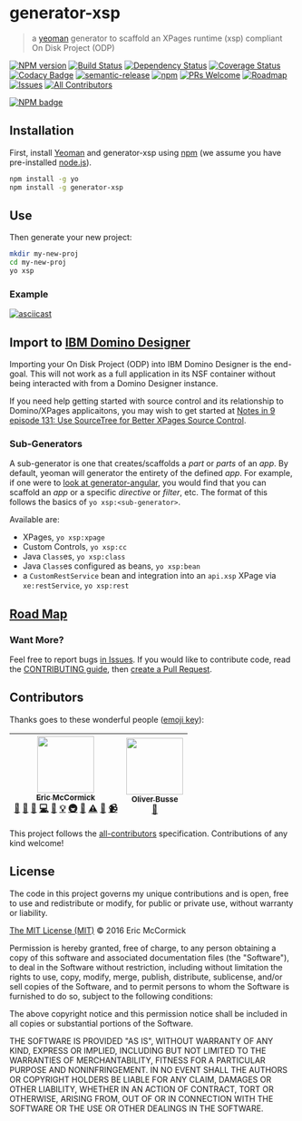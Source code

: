 # generator-xsp

> a [yeoman](http://yeoman.io/) generator to scaffold an XPages runtime (xsp) compliant On Disk Project (ODP)

[![NPM version][npm-image]][npm-url] [![Build Status][travis-image]][travis-url] [![Dependency Status][daviddm-image]][daviddm-url] [![Coverage Status][codecov-image]][codecov-url] [![Codacy Badge][codacy-image]][codacy-url] [![semantic-release][semantic-release-image]][semantic-release-url] [![npm][npm-license]][npm-url] [![PRs Welcome][prs-badge]][prs] [![Roadmap][roadmap-badge]][roadmap] [![Issues][waffle-img]][waffle-link] [![All Contributors](https://img.shields.io/badge/all_contributors-2-orange.svg?style=flat-square)](#contributors)

[![NPM badge][npm-badge]][npm-url]

## Installation

First, install [Yeoman](http://yeoman.io) and generator-xsp using [npm](https://www.npmjs.com/) (we assume you have pre-installed [node.js](https://nodejs.org/)).

```bash
npm install -g yo
npm install -g generator-xsp
```

## Use

Then generate your new project:

```bash
mkdir my-new-proj
cd my-new-proj
yo xsp
```

### Example
[![asciicast](https://asciinema.org/a/bttg0m2v4m8l85cnpyoxzofjt.png)](https://asciinema.org/a/bttg0m2v4m8l85cnpyoxzofjt)

## Import to [IBM Domino Designer](https://www.ibm.com/developerworks/downloads/ls/dominodesigner/)

Importing your On Disk Project (ODP) into IBM Domino Designer is the end-goal. This will not work as a full application in its NSF container without being interacted with from a Domino Designer instance.

If you need help getting started with source control and its relationship to Domino/XPages applicaitons, you may wish to get started at [Notes in 9 episode 131: Use SourceTree for Better XPages Source Control](http://www.notesin9.com/2013/11/12/notesin9-131-use-sourcetree-for-better-xpages-source-control/).

### Sub-Generators

A sub-generator is one that creates/scaffolds a _part_ or _parts_ of an _app_. By default, yeoman will generator the entirety of the defined _app_. For example, if one were to [look at generator-angular](https://github.com/yeoman/generator-angular#generators), you would find that you can scaffold an _app_ or a specific _directive_ or _filter_, etc. The format of this follows the basics of `yo xsp:<sub-generator>`.

Available are:

- XPages, `yo xsp:xpage`
- Custom Controls, `yo xsp:cc`
- Java `Class`es, `yo xsp:class`
- Java `Class`es configured as beans, `yo xsp:bean`
- a `CustomRestService` bean and integration into an `api.xsp` XPage via `xe:restService`, `yo xsp:rest`

## [Road Map][roadmap]

### Want More?

Feel free to report bugs [in Issues](https://github.com/edm00se/generator-xsp/issues). If you would like to contribute code, read the [CONTRIBUTING guide](CONTRIBUTING.md), then [create a Pull Request](https://github.com/edm00se/generator-xsp/compare).

## Contributors

Thanks goes to these wonderful people ([emoji key](https://github.com/kentcdodds/all-contributors#emoji-key)):

<!-- ALL-CONTRIBUTORS-LIST:START - Do not remove or modify this section -->
| [<img src="https://avatars0.githubusercontent.com/u/622118?v=3" width="100px;"/><br /><sub>Eric McCormick</sub>](https://ericmccormick.io)<br />[💬](#question-edm00se "Answering Questions") [📝](#blog-edm00se "Blogposts") [🐛](https://github.com/edm00se/generator-xsp/issues?q=author%3Aedm00se "Bug reports") [💻](https://github.com/edm00se/generator-xsp/commits?author=edm00se "Code") [📖](https://github.com/edm00se/generator-xsp/commits?author=edm00se "Documentation") [💡](#example-edm00se "Examples") [🚇](#infra-edm00se "Infrastructure (Hosting, Build-Tools, etc)") [👀](#review-edm00se "Reviewed Pull Requests") [⚠️](https://github.com/edm00se/generator-xsp/commits?author=edm00se "Tests") [🔧](#tool-edm00se "Tools") [📹](#video-edm00se "Videos") | [<img src="https://avatars0.githubusercontent.com/u/4763327?v=3" width="100px;"/><br /><sub>Oliver Busse</sub>](http://oliverbusse.com)<br />[🐛](https://github.com/edm00se/generator-xsp/issues?q=author%3Azeromancer1972 "Bug reports") |
| :---: | :---: |
<!-- ALL-CONTRIBUTORS-LIST:END -->

This project follows the [all-contributors](https://github.com/kentcdodds/all-contributors) specification. Contributions of any kind welcome!

## License

The code in this project governs my unique contributions and is open, free to use and redistribute or modify, for public or private use, without warranty or liability.

[The MIT License (MIT)](http://choosealicense.com/licenses/mit/) © 2016 Eric McCormick

Permission is hereby granted, free of charge, to any person obtaining a copy of this software and associated documentation files (the "Software"), to deal in the Software without restriction, including without limitation the rights to use, copy, modify, merge, publish, distribute, sublicense, and/or sell copies of the Software, and to permit persons to whom the Software is furnished to do so, subject to the following conditions:

The above copyright notice and this permission notice shall be included in all copies or substantial portions of the Software.

THE SOFTWARE IS PROVIDED "AS IS", WITHOUT WARRANTY OF ANY KIND, EXPRESS OR IMPLIED, INCLUDING BUT NOT LIMITED TO THE WARRANTIES OF MERCHANTABILITY, FITNESS FOR A PARTICULAR PURPOSE AND NONINFRINGEMENT. IN NO EVENT SHALL THE AUTHORS OR COPYRIGHT HOLDERS BE LIABLE FOR ANY CLAIM, DAMAGES OR OTHER LIABILITY, WHETHER IN AN ACTION OF CONTRACT, TORT OR OTHERWISE, ARISING FROM, OUT OF OR IN CONNECTION WITH THE SOFTWARE OR THE USE OR OTHER DEALINGS IN THE SOFTWARE.


[npm-image]: https://badge.fury.io/js/generator-xsp.svg
[npm-url]: https://npmjs.org/package/generator-xsp
[npm-license]: https://img.shields.io/npm/l/generator-xsp.svg
[npm-badge]: https://nodei.co/npm/generator-xsp.png?downloads=true&downloadRank=true&stars=true
[travis-image]: https://travis-ci.org/edm00se/generator-xsp.svg?branch=master
[travis-url]: https://travis-ci.org/edm00se/generator-xsp
[daviddm-image]: https://david-dm.org/edm00se/generator-xsp/status.svg
[daviddm-url]: https://david-dm.org/edm00se/generator-xsp
[codecov-image]: https://codecov.io/github/edm00se/generator-xsp/coverage.svg
[codecov-url]: https://codecov.io/github/edm00se/generator-xsp
[codacy-coverage-image]: https://img.shields.io/codacy/coverage/c44df2d9c89a4809896914fd1a40bedd.svg
[codacy-image]: https://api.codacy.com/project/badge/grade/d2ab498482af4a6fae1f72a39275b36c
[codacy-url]: https://www.codacy.com/app/edm00se/generator-xsp
[semantic-release-image]: https://img.shields.io/badge/%20%20%F0%9F%93%A6%F0%9F%9A%80-semantic--release-e10079.svg
[semantic-release-url]: https://github.com/semantic-release/semantic-release
[prs-badge]: https://img.shields.io/badge/PRs-welcome-brightgreen.svg
[prs]: http://makeapullrequest.com
[roadmap]: https://waffle.io/edm00se/generator-xsp
[roadmap-badge]: https://img.shields.io/badge/%F0%9F%93%94-roadmap-CD9523.svg
[waffle-img]: https://badge.waffle.io/edm00se/generator-xsp.png?label=In%20Progress&title=In%20Progress
[waffle-link]: https://waffle.io/edm00se/generator-xsp
